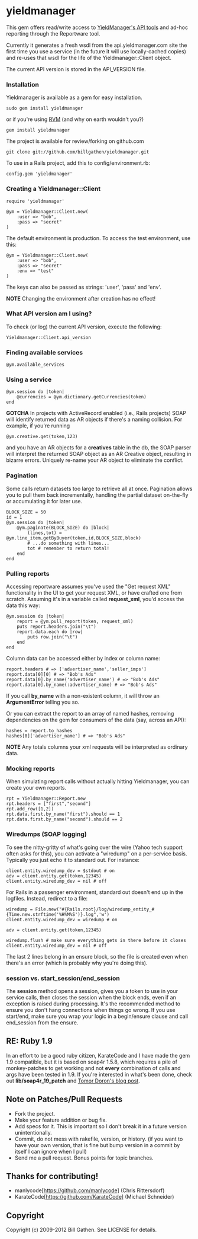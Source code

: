 # yieldmanager

This gem offers read/write access to [YieldManager's API tools](https://api.yieldmanager.com/doc/) and
ad-hoc reporting through the Reportware tool.

Currently it generates a fresh wsdl from the api.yieldmanager.com site the
first time you use a service (in the future it will use locally-cached
copies) and re-uses that wsdl for the life of the Yieldmanager::Client object.

The current API version is stored in the API_VERSION file.

### Installation

Yieldmanager is available as a gem for easy installation.

	sudo gem install yieldmanager

or if you're using [RVM](https://rvm.beginrescueend.com/) (and why on earth wouldn't you?)

	gem install yieldmanager
  
The project is available for review/forking on github.com
  
	git clone git://github.com/billgathen/yieldmanager.git

To use in a Rails project, add this to config/environment.rb:

	config.gem 'yieldmanager'

### Creating a Yieldmanager::Client

	require 'yieldmanager'
	
	@ym = Yieldmanager::Client.new(
		:user => "bob",
		:pass => "secret"
	)
	
The default environment is production.
To access the test environment, use this:

	@ym = Yieldmanager::Client.new(
		:user => "bob",
		:pass => "secret"
		:env => "test"
	)

The keys can also be passed as strings: 'user', 'pass' and 'env'.

**NOTE** Changing the environment after creation has no effect!

### What API version am I using?

To check (or log) the current API version, execute the following:

	Yieldmanager::Client.api_version

### Finding available services

	@ym.available_services

### Using a service

	@ym.session do |token|
		@currencies = @ym.dictionary.getCurrencies(token)
	end

**GOTCHA** In projects with ActiveRecord enabled (i.e., Rails projects)
SOAP will identify returned data as AR objects if there's a
naming collision. For example, if you're running

	@ym.creative.get(token,123)

and you have an AR objects for a **creatives** table in the db, the
SOAP parser will interpret the returned SOAP object as
an AR Creative object, resulting in bizarre errors. Uniquely
re-name your AR object to eliminate the conflict.	
	
### Pagination

Some calls return datasets too large to retrieve all at once.
Pagination allows you to pull them back incrementally, handling
the partial dataset on-the-fly or accumulating it for later use.

	BLOCK_SIZE = 50
	id = 1
	@ym.session do |token|
		@ym.paginate(BLOCK_SIZE) do |block|
			(lines,tot) = @ym.line_item.getByBuyer(token,id,BLOCK_SIZE,block)
			# ...do something with lines...
			tot # remember to return total!
		end
	end


### Pulling reports

Accessing reportware assumes you've used the "Get request XML"
functionality in the UI to get your request XML, or have
crafted one from scratch. Assuming it's in a variable called
**request_xml**, you'd access the data this way:

	@ym.session do |token|
		report = @ym.pull_report(token, request_xml)
		puts report.headers.join("\t")
		report.data.each do |row|
			puts row.join("\t")
		end
	end

Column data can be accessed either by index or column name:

	report.headers # => ['advertiser_name','seller_imps']
	report.data[0][0] # => "Bob's Ads"
	report.data[0].by_name('advertiser_name') # => "Bob's Ads"
	report.data[0].by_name(:advertiser_name) # => "Bob's Ads"

If you call **by_name** with a non-existent column, it will throw an
**ArgumentError** telling you so.

Or you can extract the report to an array of named hashes, removing
dependencies on the gem for consumers of the data (say, across an API):

	hashes = report.to_hashes
	hashes[0]['advertiser_name'] # => "Bob's Ads"

**NOTE** Any totals columns your xml requests will be interpreted
as ordinary data.

### Mocking reports

When simulating report calls without actually hitting Yieldmanager, you can
create your own reports.

	rpt = Yieldmanager::Report.new
	rpt.headers = ["first","second"]
	rpt.add_row([1,2])
	rpt.data.first.by_name("first").should == 1
	rpt.data.first.by_name("second").should == 2

### Wiredumps (SOAP logging)

To see the nitty-gritty of what's going over the wire (Yahoo tech support often asks for this),
you can activate a "wiredump" on a per-service basis. Typically you just echo it to standard out.
For instance:

	client.entity.wiredump_dev = $stdout # on
	adv = client.entity.get(token,12345)
	client.entity.wiredump_dev = nil # off

For Rails in a passenger environment, standard out doesn't end up in the logfiles.
Instead, redirect to a file:

	wiredump = File.new("#{Rails.root}/log/wiredump_entity_#{Time.new.strftime('%H%M%S')}.log",'w')
	client.entity.wiredump_dev = wiredump # on

	adv = client.entity.get(token,12345)

	wiredump.flush # make sure everything gets in there before it closes
	client.entity.wiredump_dev = nil # off

The last 2 lines belong in an ensure block, so the file is created even
when there's an error (which is probably why you're doing this).

### session vs. start_session/end_session

The **session** method opens a session, gives you a token to use in your service
calls, then closes the session when the block ends, even if an exception is
raised during processing. It's the recommended method to ensure you don't
hang connections when things go wrong. If you use start/end, make sure you
wrap your logic in a begin/ensure clause and call end_session from the ensure.

## RE: Ruby 1.9

In an effort to be a good ruby citizen, KarateCode and I have made the gem
1.9 compatible, but it is based on soap4r 1.5.8, which requires a pile of monkey-patches
to get working and not **every** combination of calls and args have been tested
in 1.9. If you're interested in what's been done, check out **lib/soap4r_19_patch**
and [Tomor Doron's blog post](http://tomerdoron.blogspot.com/2009/10/fixing-soap4r-for-ruby-19.html).

## Note on Patches/Pull Requests
 
* Fork the project.
* Make your feature addition or bug fix.
* Add specs for it. This is important so I don't break it in a
  future version unintentionally.
* Commit, do not mess with rakefile, version, or history.
  (if you want to have your own version, that is fine but
  bump version in a commit by itself I can ignore when I pull)
* Send me a pull request. Bonus points for topic branches.

## Thanks for contributing!
* manlycode[https://github.com/manlycode] (Chris Rittersdorf)
* KarateCode[https://github.com/KarateCode] (Michael Schneider)

## Copyright

Copyright (c) 2009-2012 Bill Gathen. See LICENSE for details.
